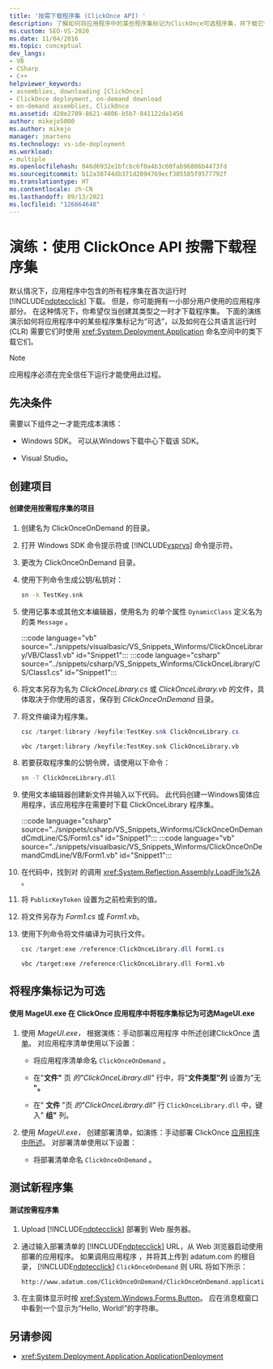 ```yaml
---
title: '按需下载程序集 (ClickOnce API) '
description: 了解如何将应用程序中的某些程序集标记为ClickOnce可选程序集，并下载它们（当公共语言运行时需要它们时）。
ms.custom: SEO-VS-2020
ms.date: 11/04/2016
ms.topic: conceptual
dev_langs:
- VB
- CSharp
- C++
helpviewer_keywords:
- assemblies, downloading [ClickOnce]
- ClickOnce deployment, on-demand download
- on-demand assemblies, ClickOnce
ms.assetid: d20e2789-8621-4806-b5b7-841122da1456
author: mikejo5000
ms.author: mikejo
manager: jmartens
ms.technology: vs-ide-deployment
ms.workload:
- multiple
ms.openlocfilehash: 046d6932e1bfcbc6f0a4b3c60fab96806b4473fd
ms.sourcegitcommit: b12a38744db371d2894769ecf305585f9577792f
ms.translationtype: HT
ms.contentlocale: zh-CN
ms.lasthandoff: 09/13/2021
ms.locfileid: "126664648"
---
```

# <a name="walkthrough-download-assemblies-on-demand-with-the-clickonce-deployment-api"></a>演练：使用 ClickOnce API 按需下载程序集
默认情况下，应用程序中包含的所有程序集在首次运行时 [!INCLUDE[ndptecclick](../deployment/includes/ndptecclick_md.md)] 下载。 但是，你可能拥有一小部分用户使用的应用程序部分。 在这种情况下，你希望仅当创建其类型之一时才下载程序集。 下面的演练演示如何将应用程序中的某些程序集标记为“可选”，以及如何在公共语言运行时 (CLR) 需要它们时使用 <xref:System.Deployment.Application> 命名空间中的类下载它们。

> [!NOTE]
> 应用程序必须在完全信任下运行才能使用此过程。

## <a name="prerequisites"></a>先决条件
 需要以下组件之一才能完成本演练：

- Windows SDK。 可以从Windows下载中心下载该 SDK。

- Visual Studio。

## <a name="create-the-projects"></a>创建项目

#### <a name="to-create-a-project-that-uses-an-on-demand-assembly"></a>创建使用按需程序集的项目

1. 创建名为 ClickOnceOnDemand 的目录。

2. 打开 Windows SDK 命令提示符或 [!INCLUDE[vsprvs](../code-quality/includes/vsprvs_md.md)] 命令提示符。

3. 更改为 ClickOnceOnDemand 目录。

4. 使用下列命令生成公钥/私钥对：

   ```cmd
   sn -k TestKey.snk
   ```

5. 使用记事本或其他文本编辑器，使用名为 的单个属性 `DynamicClass` 定义名为 的类 `Message` 。

    :::code language="vb" source="../snippets/visualbasic/VS_Snippets_Winforms/ClickOnceLibrary/VB/Class1.vb" id="Snippet1":::
    :::code language="csharp" source="../snippets/csharp/VS_Snippets_Winforms/ClickOnceLibrary/CS/Class1.cs" id="Snippet1":::

6. 将文本另存为名为 *ClickOnceLibrary.cs* 或 *ClickOnceLibrary.vb* 的文件，具体取决于你使用的语言，保存到 *ClickOnceOnDemand* 目录。

7. 将文件编译为程序集。

   ```csharp
   csc /target:library /keyfile:TestKey.snk ClickOnceLibrary.cs
   ```

   ```vb
   vbc /target:library /keyfile:TestKey.snk ClickOnceLibrary.vb
   ```

8. 若要获取程序集的公钥令牌，请使用以下命令：

   ```cmd
   sn -T ClickOnceLibrary.dll
   ```

9. 使用文本编辑器创建新文件并输入以下代码。 此代码创建一Windows窗体应用程序，该应用程序在需要时下载 ClickOnceLibrary 程序集。

    :::code language="csharp" source="../snippets/csharp/VS_Snippets_Winforms/ClickOnceOnDemandCmdLine/CS/Form1.cs" id="Snippet1":::
    :::code language="vb" source="../snippets/visualbasic/VS_Snippets_Winforms/ClickOnceOnDemandCmdLine/VB/Form1.vb" id="Snippet1":::

10. 在代码中，找到对 的调用 <xref:System.Reflection.Assembly.LoadFile%2A> 。

11. 将 `PublicKeyToken` 设置为之前检索到的值。

12. 将文件另存为 *Form1.cs* 或 *Form1.vb*。

13. 使用下列命令将文件编译为可执行文件。

    ```csharp
    csc /target:exe /reference:ClickOnceLibrary.dll Form1.cs
    ```

    ```vb
    vbc /target:exe /reference:ClickOnceLibrary.dll Form1.vb
    ```

## <a name="mark-assemblies-as-optional"></a>将程序集标记为可选

#### <a name="to-mark-assemblies-as-optional-in-your-clickonce-application-by-using-mageuiexe"></a>使用 MageUI.exe 在 ClickOnce 应用程序中将程序集标记为可选MageUI.exe

1. 使用 *MageUI.exe，* 根据演练：手动部署应用程序 中所述创建ClickOnce [清单](../deployment/walkthrough-manually-deploying-a-clickonce-application.md)。 对应用程序清单使用以下设置：

    - 将应用程序清单命名 `ClickOnceOnDemand` 。

    - 在"**文件"** 页 *的"ClickOnceLibrary.dll"* 行中，将"**文件类型"列** 设置为"无 **"。**

    - 在" **文件** "页 *的"ClickOnceLibrary.dll"* 行 `ClickOnceLibrary.dll` 中，键入" **组"** 列。

2. 使用 *MageUI.exe，* 创建部署清单，如演练：手动部署 ClickOnce [应用程序中所述](../deployment/walkthrough-manually-deploying-a-clickonce-application.md)。 对部署清单使用以下设置：

    - 将部署清单命名 `ClickOnceOnDemand` 。

## <a name="testing-the-new-assembly"></a>测试新程序集

#### <a name="to-test-your-on-demand-assembly"></a>测试按需程序集

1. Upload [!INCLUDE[ndptecclick](../deployment/includes/ndptecclick_md.md)] 部署到 Web 服务器。

2. 通过输入部署清单的 [!INCLUDE[ndptecclick](../deployment/includes/ndptecclick_md.md)] URL，从 Web 浏览器启动使用 部署的应用程序。 如果调用应用程序 ，并将其上传到 adatum.com 的根目录， [!INCLUDE[ndptecclick](../deployment/includes/ndptecclick_md.md)] `ClickOnceOnDemand` 则 URL 将如下所示：

   ```
   http://www.adatum.com/ClickOnceOnDemand/ClickOnceOnDemand.application
   ```

3. 在主窗体显示时按 <xref:System.Windows.Forms.Button>。 应在消息框窗口中看到一个显示为“Hello, World!”的字符串。

## <a name="see-also"></a>另请参阅
- <xref:System.Deployment.Application.ApplicationDeployment>